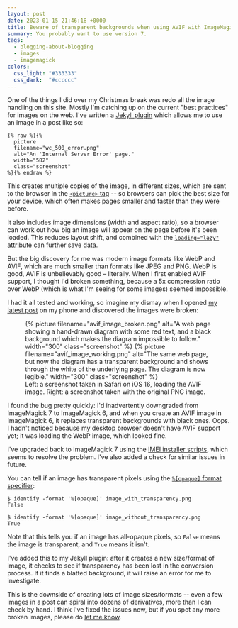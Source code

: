 ```yaml
---
layout: post
date: 2023-01-15 21:46:18 +0000
title: Beware of transparent backgrounds when using AVIF with ImageMagick 6
summary: You probably want to use version 7.
tags:
  - blogging-about-blogging
  - images
  - imagemagick
colors:
  css_light: "#333333"
  css_dark:  "#cccccc"
---
```


One of the things I did over my Christmas break was redo all the image handling on this site.
Mostly I'm catching up on the current "best practices" for images on the web.
I've written a [Jekyll plugin][plugin] which allows me to use an image in a post like so:

```liquid
{% raw %}{%
  picture
  filename="wc_500_error.png"
  alt="An 'Internal Server Error' page."
  width="582"
  class="screenshot"
%}{% endraw %}
```

This creates multiple copies of the image, in different sizes, which are sent to the browser in the [`<picture>` tag][picture] -- so browsers can pick the best size for your device, which often makes pages smaller and faster than they were before.

It also includes image dimensions (width and aspect ratio), so a browser can work out how big an image will appear on the page before it's been loaded.
This reduces layout shift, and combined with the [`loading="lazy"` attribute][lazy] can further save data.

But the big discovery for me was modern image formats like WebP and AVIF, which are much smaller than formats like JPEG and PNG.
WebP is good, AVIF is unbelievably good – literally.
When I first enabled AVIF support, I thought I'd broken something, because a 5x compression ratio over WebP (which is what I'm seeing for some images) seemed impossible.

I had it all tested and working, so imagine my dismay when I opened [my latest post](/2023/upward-assignment/) on my phone and discovered the images were broken:

<style type="x-text/scss">
  #avif_comparison {
    display: grid;
    grid-template-columns: auto auto;
    width: 600px;
    grid-column-gap: var(--grid-gap);

    picture:nth-child(1) img {
      border-top-right-radius: 0;
      border-bottom-right-radius: 0;
      grid-row: 1 / 2;
      grid-column: 1 / 2;
    }

    picture:nth-child(2) img {
      border-top-left-radius: 0;
      border-bottom-left-radius: 0;
      grid-row: 1 / 2;
      grid-column: 2 / 2;
    }

    figcaption {
      grid-row: 2 / 2;
      grid-column: 1 / span 2;
    }
  }
</style>

<figure id="avif_comparison">
  {%
    picture
    filename="avif_image_broken.png"
    alt="A web page showing a hand-drawn diagram with some red text, and a black background which makes the diagram impossible to follow."
    width="300"
    class="screenshot"
  %}
  {%
    picture
    filename="avif_image_working.png"
    alt="The same web page, but now the diagram has a transparent background and shows through the white of the underlying page. The diagram is now legible."
    width="300"
    class="screenshot"
  %}
  <figcaption>
    Left: a screenshot taken in Safari on iOS 16, loading the AVIF image.
    Right: a screenshot taken with the original PNG image.
  </figcaption>
</figure>

I found the bug pretty quickly: I'd inadvertently downgraded from ImageMagick 7 to ImageMagick 6, and when you create an AVIF image in ImageMagick&nbsp;6, it replaces transparent backgrounds with black ones.
Oops.
I hadn't noticed because my desktop browser doesn't have AVIF support yet; it was loading the WebP image, which looked fine.

I've upgraded back to ImageMagick 7 using the [IMEI installer scripts][imei], which seems to resolve the problem.
I've also added a check for similar issues in future.

You can tell if an image has transparent pixels using the [`%[opaque]` format specifier][opaque]:

```console
$ identify -format '%[opaque]' image_with_transparency.png
False

$ identify -format '%[opaque]' image_without_transparency.png
True
```

Note that this tells you if an image has all-opaque pixels, so `False` means the image is transparent, and `True` means it isn't.

I've added this to my Jekyll plugin: after it creates a new size/format of image, it checks to see if transparency has been lost in the conversion process.
If it finds a blatted background, it will raise an error for me to investigate.

This is the downside of creating lots of image sizes/formats -- even a few images in a post can spiral into dozens of derivatives, more than I can check by hand.
I think I've fixed the issues now, but if you spot any more broken images, please do [let me know](mailto:alex@alexwlchan.net).

[responsive images]: https://developer.mozilla.org/en-US/docs/Learn/HTML/Multimedia_and_embedding/Responsive_images
[picture]: https://developer.mozilla.org/en-US/docs/Web/HTML/Element/picture
[plugin]: https://github.com/alexwlchan/alexwlchan.net/blob/live/src/_plugins/tag_picture.rb
[lazy]: https://developer.mozilla.org/en-US/docs/Web/HTML/Element/img#attr-loading
[imei]: https://github.com/SoftCreatR/imei
[opaque]: https://imagemagick.org/script/escape.php
